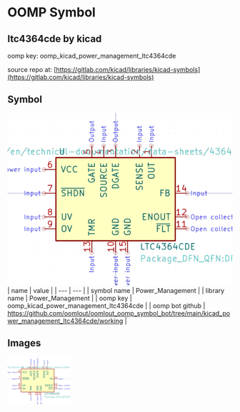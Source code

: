 # OOMP Symbol  
## ltc4364cde  by kicad  
  
oomp key: oomp_kicad_power_management_ltc4364cde  
  
source repo at: [https://gitlab.com/kicad/libraries/kicad-symbols](https://gitlab.com/kicad/libraries/kicad-symbols)  
## Symbol  
  
[![working.png](working_600.png)](working.png)  
| name | value | 
| --- | --- | 
| symbol name | Power_Management | 
| library name | Power_Management | 
| oomp key | oomp_kicad_power_management_ltc4364cde | 
| oomp bot github | https://github.com/oomlout/oomlout_oomp_symbol_bot/tree/main/kicad_power_management_ltc4364cde/working | 
## Images  
  
[![working.png](working_140.png)](working.png)  
